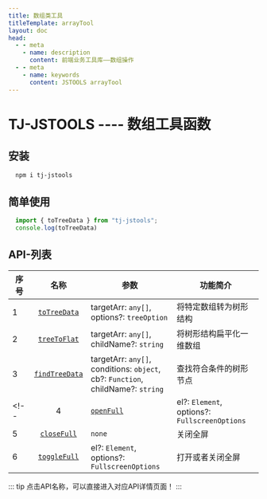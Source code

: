 ```yaml
---
title: 数组类工具
titleTemplate: arrayTool
layout: doc
head:
  - - meta
    - name: description
      content: 前端业务工具库——数组操作
  - - meta
    - name: keywords
      content: JSTOOLS arrayTool
---
```


# TJ-JSTOOLS ---- 数组工具函数

## 安装

```sh
  npm i tj-jstools
```
## 简单使用

```js 
  import { toTreeData } from "tj-jstools";
  console.log(toTreeData)
```

## API-列表


| 序号 |    名称     | 参数            | 功能简介                    |
| ---- | :--------------: | --------------- | --------------------------- |
| 1    | [`toTreeData`](./toTreeData.html) | targetArr: `any[]`,<br/> options?: `treeOption` | 将特定数组转为树形结构 |
| 2    | [`treeToFlat`](./treeToFlat.html)  | targetArr: `any[]`,<br/> childName?: `string` | 将树形结构扁平化一维数组  |
| 3    | [`findTreeData`](./findTreeData.html)  | targetArr: `any[]`,<br/> conditions: `object`,<br/> cb?: `Function`, <br/>childName?: `string` | 查找符合条件的树形节点  |
<!-- | 4    | [`openFull`](./openFull.html)  | el?: `Element`,<br/> options?: `FullscreenOptions` | 打开全屏  |
| 5    | [`closeFull`](./closeFull.html)  | `none` | 关闭全屏  |
| 6    | [`toggleFull`](./toggleFull.html)  | el?: `Element`,<br/> options?: `FullscreenOptions` | 打开或者关闭全屏  | -->
::: tip
点击API名称，可以直接进入对应API详情页面！
:::
